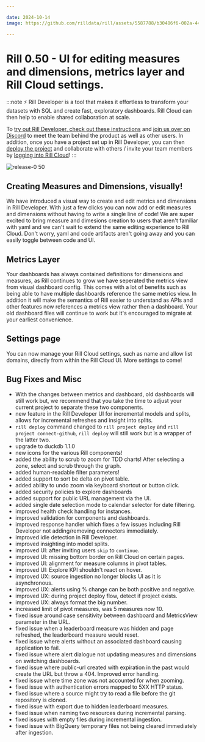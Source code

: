 ```yaml
---

date: 2024-10-14
image: https://github.com/rilldata/rill/assets/5587788/b30486f6-002a-445d-8a1b-955b6ec0066d

---
```


# Rill 0.50 - UI for editing measures and dimensions, metrics layer and Rill Cloud settings.

:::note
⚡ Rill Developer is a tool that makes it effortless to transform your datasets with SQL and create fast, exploratory dashboards. Rill Cloud can then help to enable shared collaboration at scale.

To [try out Rill Developer, check out these instructions](/get-started/install) and [join us over on Discord](https://discord.gg/2ubRfjC7Rh) to meet the team behind the product as well as other users. In addition, once you have a project set up in Rill Developer, you can then [deploy the project](/deploy/deploy-dashboard) and collaborate with others / invite your team members by [logging into Rill Cloud](https://ui.rilldata.com)!
:::

![release-0 50](<https://cdn.rilldata.com/docs/release-notes/release050.gif>)

## Creating Measures and Dimensions, visually!

We have introduced a visual way to create and edit metrics and dimensions in Rill Developer. With just a few clicks you can now add or edit measures and dimensions without having to write a single line of code! We are super excited to bring measure and dimesions creation to users that aren't familiar with yaml and we can't wait to extend the same editing experience to Rill Cloud.
Don't worry, yaml and code artifacts aren't going away and you can easily toggle between code and UI.

## Metrics Layer

Your dashboards has always contained definitions for dimensions and measures, as Rill continues to grow we have seperated the metrics view from visual dashboard config. This comes with a lot of benefits such as being able to have multiple dashboards reference the same metrics view. In addition it will make the semantics of Rill easier to understand as APIs and other features now references a metrics view rather then a dashboard. Your old dashboard files will continue to work but it's encouraged to migrate at your earliest convenience. 

## Settings page

You can now manage your Rill Cloud settings, such as name and allow list domains, directly from within the Rill Cloud UI. More settings to come!


## Bug Fixes and Misc
- With the changes between metrics and dashboard, old dashboards will still work but, we recommend that you take the time to adjust your current project to separate these two components. 
- new feature in the Rill Developer UI for incremental models and splits, allows for incremental refreshes and insight into splits.
- `rill deploy` command changed to `rill project deploy` and `rill project connect-github`, `rill deploy` will still work but is a wrapper of the latter two.
- upgrade to duckdb 1.1.0
- new  icons for the various Rill components! 
- added the ability to scrub to zoom for TDD charts! After selecting a zone, select and scrub through the graph.
- added human-readable filter parameters! 
- added support to sort be delta on pivot table.
- added ability to undo zoom via keyboard shortcut or button click.
- added security policies to explore dashboards
- added support for public URL management via the UI.
- added single date selection mode to calendar selector for date filtering.
- improved health check handling for instances.
- improved validation for components and dashboards.
- improved response handler which fixes a few issues including Rill Developer not adding/removing connectors immediately.
- improved idle detection in Rill Developer. 
- improved insighting into model splits.
- improved UI: after inviting users `skip` to `continue`.
- improved UI: missing bottom border on Rill Cloud on certain pages.
- improved UI: alignment for measure columns in pivot tables.
- improved UI: Explore KPI shouldn't react on hover.
- improved UX: source ingestion no longer blocks UI as it is asynchronous.
- improved UX: alerts using % change can be both positive and negative.
- improved UX: during project deploy flow, detect if project exists.
- improved UX: always format the big number.
- increased limit of pivot measures, was 5 measures now 10.
- fixed issue around case sensitivity between dashboard and MetricsView parameter in the URL.
- fixed issue when a leaderboard measure was hidden and page refreshed, the leaderboard measure would reset. 
- fixed issue where alerts without an associated dashboard causing application to fail.
- fixed issue where alert dialogue not updating measures and dimensions on switching dashboards.
- fixed issue where public-url created with expiration in the past would create the URL but throw a 404. Improved error handling.
- fixed issue where time zone was not accounted for when zooming.
- fixed issue with authentication errors mapped to 5XX HTTP status.
- fixed issue where a source might try to read a file before the git repository is cloned.
- fixed issue with export due to hidden leaderboard measures.
- fixed issue when naming two resources during incremental parsing.
- fixed issues with empty files during incremental ingestion.
- fixed issue with BigQuery temporary files not being cleared immediately after ingestion.